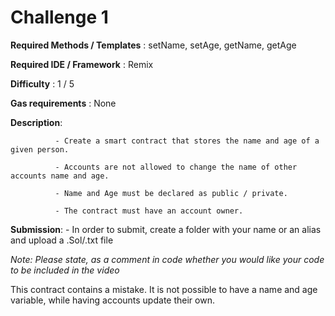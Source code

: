 # Challenge 1


**Required Methods / Templates** : setName, setAge, getName, getAge

**Required IDE / Framework** : Remix

**Difficulty** : 1 / 5

**Gas requirements** : None

**Description**: 

              - Create a smart contract that stores the name and age of a given person. 

              - Accounts are not allowed to change the name of other accounts name and age.
              
              - Name and Age must be declared as public / private.
              
              - The contract must have an account owner.
              
       
 **Submission**:
              - In order to submit, create a folder with your name or an alias and upload a .Sol/.txt file
              
              
*Note: Please state, as a comment in code whether you would like your code to be included in the video*

This contract contains a mistake. It is not possible to have a name and age variable, while having accounts update their own.

